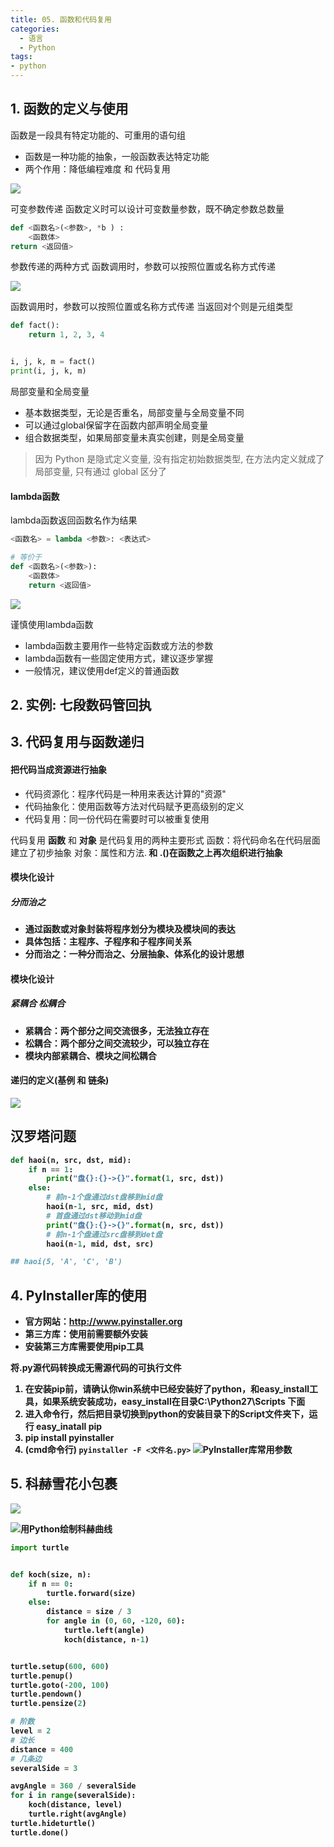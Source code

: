 ```yaml
---
title: 05. 函数和代码复用
categories:
  - 语言
  - Python
tags:
- python
---
```


## 1. 函数的定义与使用

函数是一段具有特定功能的、可重用的语句组

* 函数是一种功能的抽象，一般函数表达特定功能
* 两个作用：降低编程难度 和 代码复用

![](https://upload-images.jianshu.io/upload_images/1662509-636b259e7b398758.png?imageMogr2/auto-orient/strip%7CimageView2/2/w/1240)

可变参数传递
函数定义时可以设计可变数量参数，既不确定参数总数量

```py
def <函数名>(<参数>, *b ) :
    <函数体>
return <返回值>
```

参数传递的两种方式
函数调用时，参数可以按照位置或名称方式传递

![](https://upload-images.jianshu.io/upload_images/1662509-43d3eb1427e6a284.png?imageMogr2/auto-orient/strip%7CimageView2/2/w/1240)

函数调用时，参数可以按照位置或名称方式传递
当返回对个则是元组类型

```py
def fact():
    return 1, 2, 3, 4


i, j, k, m = fact()
print(i, j, k, m)
```

局部变量和全局变量

* 基本数据类型，无论是否重名，局部变量与全局变量不同
* 可以通过global保留字在函数内部声明全局变量
* 组合数据类型，如果局部变量未真实创建，则是全局变量

> 因为 Python 是隐式定义变量, 没有指定初始数据类型, 在方法内定义就成了局部变量, 只有通过 global 区分了

#### lambda函数

lambda函数返回函数名作为结果

```py
<函数名> = lambda <参数>: <表达式>

# 等价于
def <函数名>(<参数>):
    <函数体>
    return <返回值>
```

![](https://upload-images.jianshu.io/upload_images/1662509-1cfaf9934388c491.png?imageMogr2/auto-orient/strip%7CimageView2/2/w/1240)

谨慎使用lambda函数

- lambda函数主要用作一些特定函数或方法的参数
- lambda函数有一些固定使用方式，建议逐步掌握
- 一般情况，建议使用def定义的普通函数

## 2. 实例: 七段数码管回执

## 3. 代码复用与函数递归

#### 把代码当成资源进行抽象

- 代码资源化：程序代码是一种用来表达计算的"资源"
- 代码抽象化：使用函数等方法对代码赋予更高级别的定义
- 代码复用：同一份代码在需要时可以被重复使用

代码复用
**函数** 和 **对象** 是代码复用的两种主要形式
函数：将代码命名在代码层面建立了初步抽象
对象：属性和方法<a>.<b> 和 <a>.<b>()在函数之上再次组织进行抽象

#### 模块化设计

##### 分而治之

- 通过函数或对象封装将程序划分为模块及模块间的表达
- 具体包括：主程序、子程序和子程序间关系
- 分而治之：一种分而治之、分层抽象、体系化的设计思想

#### 模块化设计

##### 紧耦合 松耦合

- 紧耦合：两个部分之间交流很多，无法独立存在
- 松耦合：两个部分之间交流较少，可以独立存在
- 模块内部紧耦合、模块之间松耦合

#### 递归的定义(基例 和 链条)

![](https://upload-images.jianshu.io/upload_images/1662509-8cdc22f892bafca3.png?imageMogr2/auto-orient/strip%7CimageView2/2/w/1240)

## 汉罗塔问题

``` python
def haoi(n, src, dst, mid):
    if n == 1:
        print("盘{}:{}->{}".format(1, src, dst))
    else:
        # 前n-1个盘通过dst盘移到mid盘
        haoi(n-1, src, mid, dst)
        # 首盘通过dst移动到mid盘
        print("盘{}:{}->{}".format(n, src, dst))
        # 前n-1个盘通过src盘移到det盘
        haoi(n-1, mid, dst, src)

## haoi(5, 'A', 'C', 'B')
```

## 4. PyInstaller库的使用

* 官方网站：http://www.pyinstaller.org
* 第三方库：使用前需要额外安装
* 安装第三方库需要使用pip工具

将.py源代码转换成无需源代码的可执行文件
1. 在安装pip前，请确认你win系统中已经安装好了python，和easy_install工具，如果系统安装成功，easy_install在目录C:\Python27\Scripts 下面
2. 进入命令行，然后把目录切换到python的安装目录下的Script文件夹下，运行 easy_inatall pip
3. pip install pyinstaller
4. (cmd命令行) `pyinstaller -F <文件名.py>`
![PyInstaller库常用参数](https://upload-images.jianshu.io/upload_images/1662509-31c2325b99a028e5.png?imageMogr2/auto-orient/strip%7CimageView2/2/w/1240)

## 5. 科赫雪花小包裹

![](https://upload-images.jianshu.io/upload_images/1662509-4485e3de59d5e9a3.png?imageMogr2/auto-orient/strip%7CimageView2/2/w/1240)

![用Python绘制科赫曲线](https://upload-images.jianshu.io/upload_images/1662509-7d49d178fafcbf80.png?imageMogr2/auto-orient/strip%7CimageView2/2/w/1240)

``` python
import turtle


def koch(size, n):
    if n == 0:
        turtle.forward(size)
    else:
        distance = size / 3
        for angle in (0, 60, -120, 60):
            turtle.left(angle)
            koch(distance, n-1)


turtle.setup(600, 600)
turtle.penup()
turtle.goto(-200, 100)
turtle.pendown()
turtle.pensize(2)

# 阶数
level = 2
# 边长
distance = 400
# 几条边
severalSide = 3

avgAngle = 360 / severalSide
for i in range(severalSide):
    koch(distance, level)
    turtle.right(avgAngle)
turtle.hideturtle()
turtle.done()
```
